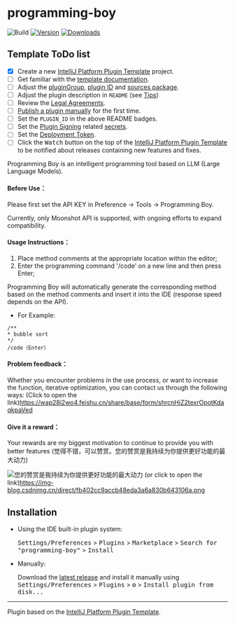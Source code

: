 # programming-boy

![Build](https://github.com/zhaoninge/programming-boy/workflows/Build/badge.svg)
[![Version](https://img.shields.io/jetbrains/plugin/v/PLUGIN_ID.svg)](https://plugins.jetbrains.com/plugin/PLUGIN_ID)
[![Downloads](https://img.shields.io/jetbrains/plugin/d/PLUGIN_ID.svg)](https://plugins.jetbrains.com/plugin/PLUGIN_ID)

## Template ToDo list
- [x] Create a new [IntelliJ Platform Plugin Template][template] project.
- [ ] Get familiar with the [template documentation][template].
- [ ] Adjust the [pluginGroup](./gradle.properties), [plugin ID](./src/main/resources/META-INF/plugin.xml) and [sources package](./src/main/kotlin).
- [ ] Adjust the plugin description in `README` (see [Tips][docs:plugin-description])
- [ ] Review the [Legal Agreements](https://plugins.jetbrains.com/docs/marketplace/legal-agreements.html?from=IJPluginTemplate).
- [ ] [Publish a plugin manually](https://plugins.jetbrains.com/docs/intellij/publishing-plugin.html?from=IJPluginTemplate) for the first time.
- [ ] Set the `PLUGIN_ID` in the above README badges.
- [ ] Set the [Plugin Signing](https://plugins.jetbrains.com/docs/intellij/plugin-signing.html?from=IJPluginTemplate) related [secrets](https://github.com/JetBrains/intellij-platform-plugin-template#environment-variables).
- [ ] Set the [Deployment Token](https://plugins.jetbrains.com/docs/marketplace/plugin-upload.html?from=IJPluginTemplate).
- [ ] Click the <kbd>Watch</kbd> button on the top of the [IntelliJ Platform Plugin Template][template] to be notified about releases containing new features and fixes.

<!-- Plugin description -->
Programming Boy is an intelligent programming tool based on LLM (Large Language Models).
#### Before Use：
Please first set the API KEY in Preference → Tools → Programming Boy. 

Currently, only Moonshot API is supported, with ongoing efforts to expand compatibility.
#### Usage Instructions：
1. Place method comments at the appropriate location within the editor;
2. Enter the programming command '/code' on a new line and then press Enter;

Programming Boy will automatically generate the corresponding method based on the method comments and insert it into the IDE (response speed depends on the API).
- For Example:
```
/**
* bubble sort
*/
/code（Enter）
```
#### Problem feedback：
Whether you encounter problems in the use process, or want to increase the function, iterative optimization, you can contact us through the following ways:
(Click to open the link)https://wap28i2wo4.feishu.cn/share/base/form/shrcnHiZ2texrOpotKdaqkpaVed

#### Give it a reward：
Your rewards are my biggest motivation to continue to provide you with better features 
(觉得不错，可以赞赏。您的赞赏是我持续为你提供更好功能的最大动力)

![您的赞赏是我持续为你提供更好功能的最大动力](https://img-blog.csdnimg.cn/direct/fb402cc9accb48eda3a6a830b643106a.png)
(or click to open the link)https://img-blog.csdnimg.cn/direct/fb402cc9accb48eda3a6a830b643106a.png
<!-- Plugin description end -->

## Installation

- Using the IDE built-in plugin system:
  
  <kbd>Settings/Preferences</kbd> > <kbd>Plugins</kbd> > <kbd>Marketplace</kbd> > <kbd>Search for "programming-boy"</kbd> >
  <kbd>Install</kbd>
  
- Manually:

  Download the [latest release](https://github.com/zhaoninge/programming-boy/releases/latest) and install it manually using
  <kbd>Settings/Preferences</kbd> > <kbd>Plugins</kbd> > <kbd>⚙️</kbd> > <kbd>Install plugin from disk...</kbd>


---
Plugin based on the [IntelliJ Platform Plugin Template][template].

[template]: https://github.com/JetBrains/intellij-platform-plugin-template
[docs:plugin-description]: https://plugins.jetbrains.com/docs/intellij/plugin-user-experience.html#plugin-description-and-presentation

